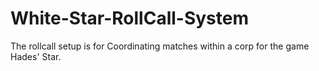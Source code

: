 # White-Star-RollCall-System
The rollcall setup is for Coordinating matches within a corp for the game Hades' Star.
